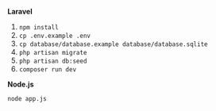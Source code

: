 **Laravel**
1. `npm install`
2. `cp .env.example .env`
3. `cp database/database.example database/database.sqlite`
4. `php artisan migrate`
5. `php artisan db:seed`
6. `composer run dev`

**Node.js**

`node app.js`
